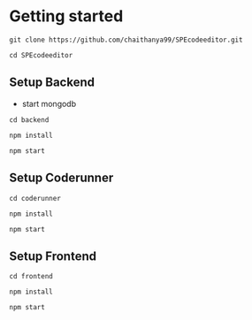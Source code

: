 # Getting started

`git clone https://github.com/chaithanya99/SPEcodeeditor.git`

`cd SPEcodeeditor`

## Setup Backend
- start mongodb

`cd backend`

`npm install`

`npm start`

## Setup Coderunner
`cd coderunner`

`npm install`

`npm start`

## Setup Frontend
`cd frontend`

`npm install`

`npm start`



